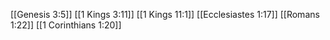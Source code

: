 [[Genesis 3:5]]
[[1 Kings 3:11]]
[[1 Kings 11:1]]
[[Ecclesiastes 1:17]]
[[Romans 1:22]]
[[1 Corinthians 1:20]]
